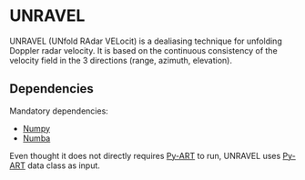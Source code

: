 # UNRAVEL

UNRAVEL (UNfold RAdar VELocit) is a dealiasing technique for unfolding Doppler radar velocity. It is based on the continuous consistency of the velocity field in the 3 directions (range, azimuth, elevation).

## Dependencies

Mandatory dependencies:
- [Numpy][1]
- [Numba][2]

Even thought it does not directly requires [Py-ART][3] to run, UNRAVEL uses [Py-ART][3]
data class as input.

[1]: http://www.scipy.org/
[2]: http://www.scipy.org/
[3]: https://github.com/ARM-DOE/pyart

<!-- # References: -->

<!-- Based upon the work of:
J. Zhang and S. Wang, "An automated 2D multipass Doppler radar velocity dealiasing scheme," J. Atmos. Ocean. Technol., vol. 23, no. 9, pp. 1239–1248, 2006.
G. He, G. Li, X. Zou, and P. S. Ray, "A velocity dealiasing scheme for synthetic C-band data from China’s new generation weather radar system (CINRAD)," J. Atmos. Ocean. Technol., vol. 29, no. 9, pp. 1263–1274, 2012.
G. Li, G. He, X. Zou, and P. S. Ray, "A velocity dealiasing scheme for C-band weather radar systems," Adv. Atmos. Sci., vol. 31, no. 1, pp. 17–26, 2014. -->
